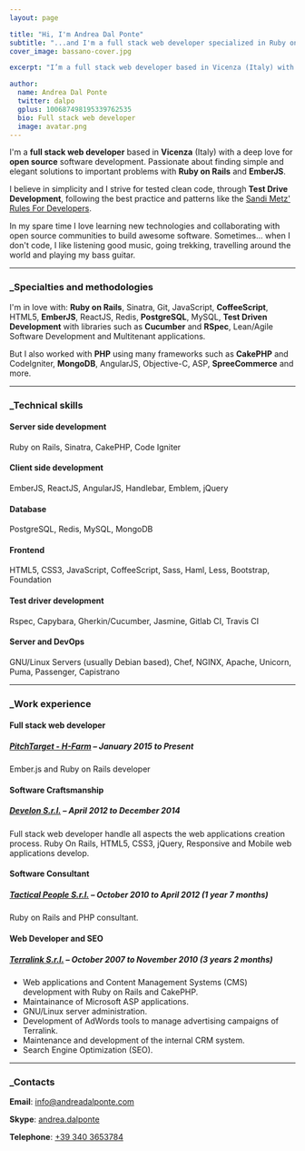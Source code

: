 ```yaml
---
layout: page

title: "Hi, I'm Andrea Dal Ponte"
subtitle: "...and I'm a full stack web developer specialized in Ruby on Rails and EmberJS"
cover_image: bassano-cover.jpg

excerpt: "I’m a full stack web developer based in Vicenza (Italy) with a deep love for open source software development. Passionate about finding simple and elegant solutions to important problems with Ruby on Rails and EmberJS"

author:
  name: Andrea Dal Ponte
  twitter: dalpo
  gplus: 100687498195339762535
  bio: Full stack web developer
  image: avatar.png
---
```



I'm a **full stack web developer** based in **Vicenza** (Italy) with a deep love for **open source** software development. Passionate about finding simple and elegant solutions to important problems with **Ruby on Rails** and **EmberJS**.

I believe in simplicity and I strive for tested clean code, through **Test Drive Development**, following the best practice and patterns like the [Sandi Metz' Rules For Developers](http://robots.thoughtbot.com/sandi-metz-rules-for-developers).

In my spare time I love learning new technologies and collaborating with open source communities to build awesome software.
Sometimes... when I don't code, I like listening good music, going trekking, travelling around the world and playing my bass guitar.

---

### \_Specialties and methodologies

I'm in love with: **Ruby on Rails**, Sinatra, Git, JavaScript, **CoffeeScript**, HTML5, **EmberJS**, ReactJS, Redis, **PostgreSQL**, MySQL, **Test Driven Development** with libraries such as **Cucumber** and **RSpec**, Lean/Agile Software Development and Multitenant applications.

But I also worked with **PHP** using many frameworks such as **CakePHP** and CodeIgniter, **MongoDB**, AngularJS, Objective-C, ASP, **SpreeCommerce** and more.

---

### \_Technical skills

#### **Server side development**
Ruby on Rails, Sinatra, CakePHP, Code Igniter

#### **Client side development**
EmberJS, ReactJS, AngularJS, Handlebar, Emblem, jQuery

#### **Database**
PostgreSQL, Redis, MySQL, MongoDB

#### **Frontend**
HTML5, CSS3, JavaScript, CoffeeScript, Sass, Haml, Less, Bootstrap, Foundation

#### **Test driver development**
Rspec, Capybara, Gherkin/Cucumber, Jasmine, Gitlab CI, Travis CI

#### **Server and DevOps**
GNU/Linux Servers (usually Debian based), Chef, NGINX, Apache, Unicorn, Puma, Passenger, Capistrano

---

### \_Work experience

#### Full stack web developer
##### **[PitchTarget - H-Farm](http://www.pitchtarget.com)** – January 2015 to Present

Ember.js and Ruby on Rails developer

#### Software Craftsmanship
##### **[Develon S.r.l.](http://www.develon.com)** – April 2012 to December 2014

Full stack web developer handle all aspects the web applications creation process. Ruby On Rails, HTML5, CSS3, jQuery, Responsive and Mobile web applications develop.

#### Software Consultant
##### **[Tactical People S.r.l.](http://www.tacticalpeople.it)** – October 2010 to April 2012 (1 year 7 months)

Ruby on Rails and PHP consultant.

#### Web Developer and SEO
##### **[Terralink S.r.l.](http://www.terralink.it)** – October 2007 to November 2010 (3 years 2 months)

- Web applications and Content Management Systems (CMS) development with Ruby on Rails and CakePHP.
- Maintainance of Microsoft ASP applications.
- GNU/Linux server administration.
- Development of AdWords tools to manage advertising campaigns of Terralink.
- Maintenance and development of the internal CRM system.
- Search Engine Optimization (SEO).

---

### \_Contacts

**Email**: [info@andreadalponte.com](mailto:info@andreadalponte.com)

**Skype**: [andrea.dalponte](skype:andrea.dalponte)

**Telephone**: [+39 340 3653784](tel:+393403653784)
